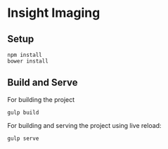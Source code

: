 # Insight Imaging

## Setup

    npm install
    bower install

## Build and Serve

For building the project

    gulp build

For building and serving the project using live reload:

    gulp serve

